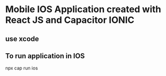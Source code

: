 # Mobile IOS Application created with React JS and Capacitor IONIC
## use xcode

## To run application in IOS
npx cap run ios

